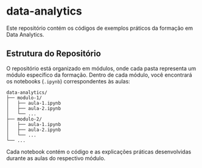 # data-analytics

Este repositório contém os códigos de exemplos práticos da formação em Data Analytics.

## Estrutura do Repositório

O repositório está organizado em módulos, onde cada pasta representa um módulo específico da formação. Dentro de cada módulo, você encontrará os notebooks (`.ipynb`) correspondentes às aulas:

```
data-analytics/
├── modulo-1/
│   ├── aula-1.ipynb
│   ├── aula-2.ipynb
│   └── ...
├── modulo-2/
│   ├── aula-1.ipynb
│   ├── aula-2.ipynb
│   └── ...
└── ...
```

Cada notebook contém o código e as explicações práticas desenvolvidas durante as aulas do respectivo módulo.

